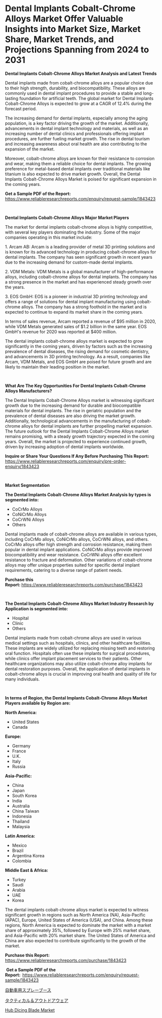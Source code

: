 <p><h1>Dental Implants Cobalt-Chrome Alloys Market Offer Valuable Insights into Market Size, Market Share, Market Trends, and Projections Spanning from 2024 to 2031</h1></p><p><strong>Dental Implants Cobalt-Chrome Alloys Market Analysis and Latest Trends</strong></p>
<p><p>Dental implants made from cobalt-chrome alloys are a popular choice due to their high strength, durability, and biocompatibility. These alloys are commonly used in dental implant procedures to provide a stable and long-lasting foundation for artificial teeth. The global market for Dental Implants Cobalt-Chrome Alloys is expected to grow at a CAGR of 12.4% during the forecast period.</p><p>The increasing demand for dental implants, especially among the aging population, is a key factor driving the growth of the market. Additionally, advancements in dental implant technology and materials, as well as an increasing number of dental clinics and professionals offering implant procedures, are further fueling market growth. The rise in dental tourism and increasing awareness about oral health are also contributing to the expansion of the market.</p><p>Moreover, cobalt-chrome alloys are known for their resistance to corrosion and wear, making them a reliable choice for dental implants. The growing preference for metal-based dental implants over traditional materials like titanium is also expected to drive market growth. Overall, the Dental Implants Cobalt-Chrome Alloys Market is poised for significant expansion in the coming years.</p></p>
<p><strong>Get a Sample PDF of the Report:&nbsp;</strong> <a href="https://www.reliableresearchreports.com/enquiry/request-sample/1843423">https://www.reliableresearchreports.com/enquiry/request-sample/1843423</a></p>
<p>&nbsp;</p>
<p><strong>Dental Implants Cobalt-Chrome Alloys Major Market Players</strong></p>
<p><p>The market for dental implants cobalt-chrome alloys is highly competitive, with several key players dominating the industry. Some of the major companies operating in this market include:</p><p>1. Arcam AB: Arcam is a leading provider of metal 3D printing solutions and is known for its advanced technology in producing cobalt-chrome alloys for dental implants. The company has seen significant growth in recent years due to the increasing demand for custom-made dental implants.</p><p>2. VDM Metals: VDM Metals is a global manufacturer of high-performance alloys, including cobalt-chrome alloys for dental implants. The company has a strong presence in the market and has experienced steady growth over the years.</p><p>3. EOS GmbH: EOS is a pioneer in industrial 3D printing technology and offers a range of solutions for dental implant manufacturing using cobalt-chrome alloys. The company has a strong foothold in the market and is expected to continue to expand its market share in the coming years.</p><p>In terms of sales revenue, Arcam reported a revenue of $95 million in 2020, while VDM Metals generated sales of $1.2 billion in the same year. EOS GmbH's revenue for 2020 was reported at $400 million.</p><p>The dental implants cobalt-chrome alloys market is expected to grow significantly in the coming years, driven by factors such as the increasing prevalence of dental diseases, the rising demand for cosmetic dentistry, and advancements in 3D printing technology. As a result, companies like Arcam, VDM Metals, and EOS GmbH are poised for future growth and are likely to maintain their leading position in the market.</p></p>
<p>&nbsp;</p>
<p><strong>What Are The Key Opportunities For Dental Implants Cobalt-Chrome Alloys Manufacturers?</strong></p>
<p><p>The Dental Implants Cobalt-Chrome Alloys market is witnessing significant growth due to the increasing demand for durable and biocompatible materials for dental implants. The rise in geriatric population and the prevalence of dental diseases are also driving the market growth. Additionally, technological advancements in the manufacturing of cobalt-chrome alloys for dental implants are further propelling market expansion. The future outlook for the Dental Implants Cobalt-Chrome Alloys market remains promising, with a steady growth trajectory expected in the coming years. Overall, the market is projected to experience continued growth, driven by increasing adoption of dental implants worldwide.</p></p>
<p><strong>Inquire or Share Your Questions If Any Before Purchasing This Report:</strong> <a href="https://www.reliableresearchreports.com/enquiry/pre-order-enquiry/1843423">https://www.reliableresearchreports.com/enquiry/pre-order-enquiry/1843423</a></p>
<p>&nbsp;</p>
<p><strong>Market Segmentation</strong></p>
<p><strong>The Dental Implants Cobalt-Chrome Alloys Market Analysis by types is segmented into:</strong></p>
<p><ul><li>CoCrMo Alloys</li><li>CoNiCrMo Alloys</li><li>CoCrWNi Alloys</li><li>Others</li></ul></p>
<p><p>Dental implants made of cobalt-chrome alloys are available in various types, including CoCrMo alloys, CoNiCrMo alloys, CoCrWNi alloys, and others. CoCrMo alloys offer high strength and corrosion resistance, making them popular in dental implant applications. CoNiCrMo alloys provide improved biocompatibility and wear resistance. CoCrWNi alloys offer excellent resistance to fracture and deformation. Other variations of cobalt-chrome alloys may offer unique properties suited for specific dental implant requirements, catering to a diverse range of patient needs.</p></p>
<p><strong>Purchase this Report:&nbsp;</strong><a href="https://www.reliableresearchreports.com/purchase/1843423">https://www.reliableresearchreports.com/purchase/1843423</a></p>
<p>&nbsp;</p>
<p><strong>The Dental Implants Cobalt-Chrome Alloys Market Industry Research by Application is segmented into:</strong></p>
<p><ul><li>Hospital</li><li>Clinic</li><li>Others</li></ul></p>
<p><p>Dental implants made from cobalt-chrome alloys are used in various medical settings such as hospitals, clinics, and other healthcare facilities. These implants are widely utilized for replacing missing teeth and restoring oral function. Hospitals often use these implants for surgical procedures, while clinics offer implant placement services to their patients. Other healthcare organizations may also utilize cobalt-chrome alloy implants for dental restoration purposes. Overall, the application of dental implants in cobalt-chrome alloys is crucial in improving oral health and quality of life for many individuals.</p></p>
<p>&nbsp;</p>
<p><strong>In terms of Region, the Dental Implants Cobalt-Chrome Alloys Market Players available by Region are:</strong></p>
<p>
    <p> <strong> North America: </strong>
        <ul>
            <li>United States</li>
            <li>Canada</li>
        </ul>
        </p> 
    <p> <strong> Europe: </strong>
        <ul>
            <li>Germany</li>
            <li>France</li>
            <li>U.K.</li>
            <li>Italy</li>
            <li>Russia</li>
        </ul>
        </p> 
    <p> <strong> Asia-Pacific: </strong>
        <ul>
            <li>China</li>
            <li>Japan</li>
            <li>South Korea</li>
            <li>India</li>
            <li>Australia</li>
            <li>China Taiwan</li>
            <li>Indonesia</li>
            <li>Thailand</li>
            <li>Malaysia</li>
        </ul>
        </p> 
    <p> <strong> Latin America: </strong>
        <ul>
            <li>Mexico</li>
            <li>Brazil</li>
            <li>Argentina Korea</li>
            <li>Colombia</li>
        </ul>
        </p> 
    <p> <strong> Middle East & Africa: </strong>
        <ul>
            <li>Turkey</li>
            <li>Saudi</li>
            <li>Arabia</li>
            <li>UAE</li>
            <li>Korea</li>
        </ul>
    </p>
    </p>
<p><p>The dental implants cobalt-chrome alloys market is expected to witness significant growth in regions such as North America (NA), Asia-Pacific (APAC), Europe, United States of America (USA), and China. Among these regions, North America is expected to dominate the market with a market share of approximately 35%, followed by Europe with 25% market share, and Asia-Pacific with 20% market share. The United States of America and China are also expected to contribute significantly to the growth of the market.</p></p>
<p><strong>Purchase this Report: </strong><a href="https://www.reliableresearchreports.com/purchase/1843423">https://www.reliableresearchreports.com/purchase/1843423</a></p>
<p>&nbsp;<strong>Get a Sample PDF of the Report:&nbsp;&nbsp;</strong><a href="https://www.reliableresearchreports.com/enquiry/request-sample/1843423">https://www.reliableresearchreports.com/enquiry/request-sample/1843423</a></p>
<p><strong></strong></p>
<p><p><a href="https://medium.com/@attyourniture/%E8%87%AA%E5%8B%95%E8%BB%8A%E7%94%A8%E3%82%B9%E3%83%97%E3%83%AC%E3%83%BC%E3%83%96%E3%83%BC%E3%82%B9%E5%B8%82%E5%A0%B4%E5%B1%95%E6%9C%9B-%E7%94%A3%E6%A5%AD%E6%A6%82%E8%A6%81%E3%81%8A%E3%82%88%E3%81%B3%E4%BA%88%E6%B8%AC-2024%E5%B9%B4%E3%81%8B%E3%82%892031%E5%B9%B4-de4ec94f5b78">自動車用スプレーブース</a></p><p><a href="https://medium.com/@valeridd446677/%E6%88%A6%E8%A1%93%E7%9A%84%E3%81%AA%E3%82%A2%E3%82%A6%E3%83%88%E3%83%89%E3%82%A2%E3%82%A6%E3%82%A7%E3%82%A2%E5%B8%82%E5%A0%B4%E3%81%AE%E5%88%86%E6%9E%90-%E3%82%B0%E3%83%AD%E3%83%BC%E3%83%90%E3%83%AB%E7%94%A3%E6%A5%AD%E3%81%AE%E5%B1%95%E6%9C%9B%E3%81%A8%E4%BA%88%E6%B8%AC-2024%E5%B9%B4%E3%81%8B%E3%82%892031%E5%B9%B4-b7f2018a9f14">タクティカル＆アウトドアウェア</a></p><p><a href="https://cute-banjo-8ca.notion.site/Hub-Dicing-Blade-Market-Size-2024-2031-Global-Industrial-Analysis-Key-Geographical-Regions-Marke-9eb5a2e885d747e6be5aaf48b4e76af2">Hub Dicing Blade Market</a></p></p>
